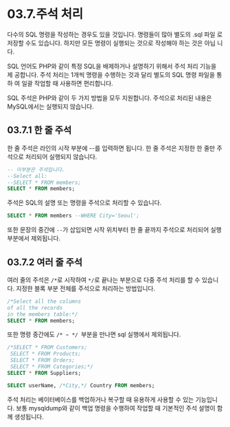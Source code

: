 # 03.7.주석 처리 
다수의 SQL 명령을 작성하는 경우도 있을 것입니다. 명령들이 많아 별도의 .sql 파일 로 저장할 수도 있습니다. 하지만 모든 명령이 실행되는 것으로 작성해야 하는 것은 아닙 니다.  

SQL 언어도 PHP와 같이 특정 SQL을 배제하거나 설명하기 위해서 주석 처리 기능을 제 공합니다. 주석 처리는 1개씩 명령을 수행하는 것과 달리 별도의 SQL 명령 파일을 통하 여 일괄 작업할 때 사용하면 편리합니다.  

SQL 주석은 PHP와 같이 두 가지 방법을 모두 지원합니다. 주석으로 처리된 내용은 MySQL에서는 실행되지 않습니다.  

## 03.7.1 한 줄 주석 
한 줄 주석은 라인의 시작 부분에 --를 입력하면 됩니다. 한 줄 주석은 지정한 한 줄만 주석으로 처리되어 실행되지 않습니다.  

```sql
-- 이부분은 주석입니다.
--Select all:
--SELECT * FROM members;
SELECT * FROM members; 

```

주석은 SQL의 설명 또는 명령을 주석으로 처리할 수 있습니다.  

```sql
SELECT * FROM members --WHERE City='Seoul'; 
```

또한 문장의 중간에 `--`가 삽입되면 시작 위치부터 한 줄 끝까지 주석으로 처리되어 실행 부분에서 제외됩니다.  

## 03.7.2 여러 줄 주석 
여러 줄의 주석은 `/*`로 시작하여 `*/`로 끝나는 부분으로 다중 주석 처리를 할 수 있습니다. 지정한 블록 부분 전체를 주석으로 처리하는 방법입니다. 

```sql
/*Select all the columns 
of all the records 
in the members table:*/ 
SELECT * FROM members; 
```

또한 명령 중간에도 `/* ~ */ `부분을 만나면 sql 실행에서 제외됩니다. 

```sql
/*SELECT * FROM Customers;
 SELECT * FROM Products;
 SELECT * FROM Orders;
 SELECT * FROM Categories;*/
SELECT * FROM Suppliers; 

SELECT userName, /*City,*/ Country FROM members; 

```

주석 처리는 베이터베이스를 백업하거나 복구할 때 유용하게 사용할 수 있는 기능입니다. 보통 mysqldump와 같이 백업 명령을 수행하여 작업할 때 기본적인 주석 설명이 함께 생성됩니다.  
